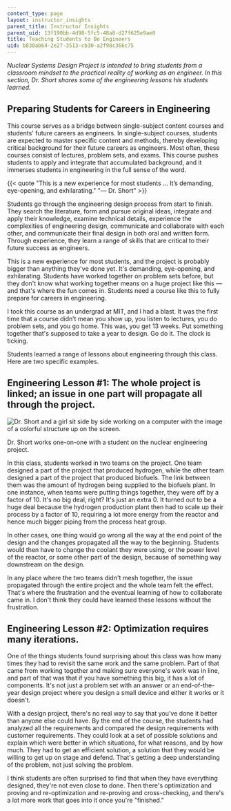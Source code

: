 ```yaml
---
content_type: page
layout: instructor_insights
parent_title: Instructor Insights
parent_uid: 13f190bb-4d98-5fc5-48a8-d27f625e9ae0
title: Teaching Students to Be Engineers
uid: b830ab64-2e27-3513-cb30-a2f98c366c75
---
```


_Nuclear Systems Design Project is intended to bring students from a classroom mindset to the practical reality of working as an engineer. In this section, Dr. Short shares some of the engineering lessons his students learned._

Preparing Students for Careers in Engineering
---------------------------------------------

This course serves as a bridge between single-subject content courses and students' future careers as engineers. In single-subject courses, students are expected to master specific content and methods, thereby developing critical background for their future careers as engineers. Most often, these courses consist of lectures, problem sets, and exams. This course pushes students to apply and integrate that accumulated background, and it immerses students in engineering in the full sense of the word.

{{< quote "This is a new experience for most students ... It’s demanding, eye-opening, and exhilarating." "— Dr. Short" >}}

Students go through the engineering design process from start to finish. They search the literature, form and pursue original ideas, integrate and apply their knowledge, examine technical details, experience the complexities of engineering design, communicate and collaborate with each other, and communicate their final design in both oral and written form. Through experience, they learn a range of skills that are critical to their future success as engineers.

This is a new experience for most students, and the project is probably bigger than anything they've done yet. It's demanding, eye-opening, and exhilarating. Students have worked together on problem sets before, but they don't know what working together means on a huge project like this — and that's where the fun comes in. Students need a course like this to fully prepare for careers in engineering.

I took this course as an undergrad at MIT, and I had a blast. It was the first time that a course didn’t mean you show up, you listen to lectures, you do problem sets, and you go home. This was, you get 13 weeks. Put something together that's supposed to take a year to design. Go do it. The clock is ticking.

Students learned a range of lessons about engineering through this class. Here are two specific examples.

Engineering Lesson #1: The whole project is linked; an issue in one part will propagate all through the project.
----------------------------------------------------------------------------------------------------------------

![Dr. Short and a girl sit side by side working on a computer with the image of a colorful structure up on the screen.](BASEURL_PLACEHOLDER/resources/engineering)

Dr. Short works one-on-one with a student on the nuclear engineering project.

In this class, students worked in two teams on the project. One team designed a part of the project that produced hydrogen, while the other team designed a part of the project that produced biofuels. The link between them was the amount of hydrogen being supplied to the biofuels plant. In one instance, when teams were putting things together, they were off by a factor of 10. It's no big deal, right? It's just an extra 0. It turned out to be a huge deal because the hydrogen production plant then had to scale up their process by a factor of 10, requiring a lot more energy from the reactor and hence much bigger piping from the process heat group.

In other cases, one thing would go wrong all the way at the end point of the design and the changes propagated all the way to the beginning. Students would then have to change the coolant they were using, or the power level of the reactor, or some other part of the design, because of something way downstream on the design.

In any place where the two teams didn't mesh together, the issue propagated through the entire project and the whole team felt the effect. That's where the frustration and the eventual learning of how to collaborate came in. I don't think they could have learned these lessons without the frustration.

Engineering Lesson #2: Optimization requires many iterations.
-------------------------------------------------------------

One of the things students found surprising about this class was how many times they had to revisit the same work and the same problem. Part of that came from working together and making sure everyone's work was in line, and part of that was that if you have something this big, it has a lot of components. It's not just a problem set with an answer or an end-of-the-year design project where you design a small device and either it works or it doesn't.

With a design project, there's no real way to say that you've done it better than anyone else could have. By the end of the course, the students had analyzed all the requirements and compared the design requirements with customer requirements. They could look at a set of possible solutions and explain which were better in which situations, for what reasons, and by how much. They had to get an efficient solution, a solution that they would be willing to get up on stage and defend. That's getting a deep understanding of the problem, not just solving the problem.

I think students are often surprised to find that when they have everything designed, they're not even close to done. Then there's optimization and proving and re-optimization and re-proving and cross-checking, and there's a lot more work that goes into it once you're "finished."